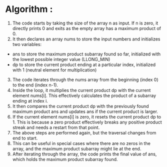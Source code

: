 # Algorithm : 
1. The code starts by taking the size of the array n as input. If n is zero, it directly prints 0 and exits as the empty array has a maximum product of 0.
2. It then declares an array nums to store the input numbers and initializes two variables:
- ans to store the maximum product subarray found so far, initialized with the lowest possible integer value (LLONG_MIN)
- dp to store the current product ending at a particular index, initialized with 1 (neutral element for multiplication)
3. The code iterates through the nums array from the beginning (index 0) to the end (index n-1).
4. Inside the loop, it multiplies the current product dp with the current element nums[i]. This effectively calculates the product of a subarray ending at index i.
5. It then compares the current product dp with the previously found maximum product ans and updates ans if the current product is larger.
6. If the current element nums[i] is zero, it resets the current product dp to 1. This is because a zero product effectively breaks any positive product streak and needs a restart from that point.
7. The above steps are performed again, but the traversal changes from end to start.
8. This can be useful in special cases where there are no zeros in the array, and the maximum product subarray might lie at the end.
9. After iterating through the array, the code prints the final value of ans, which holds the maximum product subarray found.